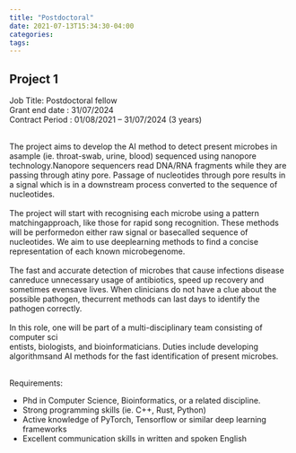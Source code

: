 ```yaml
---
title: "Postdoctoral"
date: 2021-07-13T15:34:30-04:00
categories:
tags:
---
```


<h2>Project 1</h2>
<body>
Job Title: Postdoctoral fellow<br />
Grant end date :  31/07/2024<br />
Contract Period : 01/08/2021 – 31/07/2024 (3 years)<br /><br />

The   project   aims   to   develop   the   AI   method   to   detect   present   microbes   in   asample   (ie.   throat-swab,   urine,   blood)   sequenced   using nanopore   technology.Nanopore sequencers read DNA/RNA fragments while they are passing through atiny pore. Passage of nucleotides through pore results in a signal which is in a downstream process converted to the sequence of nucleotides.<br /><br />
The project will start with recognising each microbe using a pattern matchingapproach, like those for rapid song recognition. These methods will be performedon either raw signal or basecalled sequence of nucleotides. We aim to use deeplearning   methods   to   find   a   concise   representation   of   each   known   microbegenome.<br /><br />
The fast and accurate detection of microbes that cause infections disease canreduce unnecessary usage of antibiotics, speed up recovery and sometimes evensave lives. When clinicians do not have a clue about the possible pathogen, thecurrent methods can last days to identify the pathogen correctly.<br /><br />
In this role, one will be part of a multi-disciplinary team consisting of computer sci<br />entists, biologists, and bioinformaticians. Duties include developing algorithmsand AI methods for the fast identification of present microbes.<br /><br />
<body/>
  
Requirements:<br />
- Phd in Computer Science, Bioinformatics, or a related discipline.<br />
- Strong programming skills (ie. C++, Rust, Python)<br />
- Active knowledge of PyTorch, Tensorflow or similar deep learning frameworks<br />
- Excellent communication skills in written and spoken English<br />


